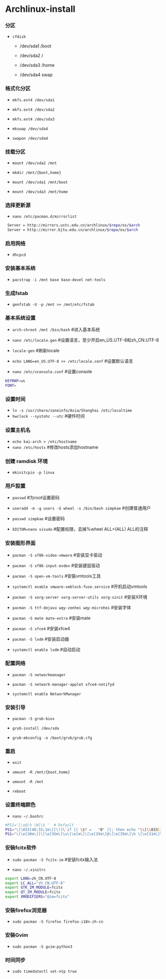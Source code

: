 # Archlinux-install

### 分区

* `cfdisk`

  * /dev/sda1   /boot

  * /dev/sda2   /

  * /dev/sda3   /home

  * /dev/sda4   swap

### 格式化分区

* `mkfs.ext4 /dev/sda1`

* `mkfs.ext4 /dev/sda2`

* `mkfs.ext4 /dev/sda3`

* `mkswap /dev/sda4`

* `swapon /dev/sda4`

### 挂载分区

* `mount /dev/sda2 /mnt`

* `mkdir /mnt/{boot,home}`

* `mount /dev/sda1 /mnt/boot`

* `mount /dev/sda3 /mnt/home`


### 选择更新源

* `nano /etc/pacman.d/mirrorlist`

 ```bash
  Server = http://mirrors.ustc.edu.cn/archlinux/$repo/os/$arch
  Server = http://mirror.bjtu.edu.cn/archlinux/$repo/os/$arch
 ```

### 启用网络

* `dhcpcd`

### 安装基本系统

* `pacstrap -i /mnt base base-devel net-tools`

### 生成fstab

* `genfstab -U -p /mnt >> /mnt/etc/fstab`

### 基本系统设置

* `arch-chroot /mnt /bin/bash`    #进入基本系统

* `nano /etc/locale.gen`    #设置语言，至少开启en_US.UTF-8和zh_CN.UTF-8

* `locale-gen`    #刷新locale

* `echo LANG=en_US.UTF-8 >> /etc/locale.conf`    #设置默认语言

* `nano /etc/vconsole.conf`    #设置console

 ```bash
 KEYMAP=us
 FONT=
 ```

### 设置时间

* `ln -s /usr/share/zoneinfo/Asia/Shanghai /etc/localtime`
* `hwclock --systohc --utc`    #硬件时间

### 设置主机名

* `echo kai-arch > /etc/hostname`
* `nano /etc/hosts`    #修改hosts添加hostname

### 创建 ramdisk 环境

* `mkinitcpio -p linux`

### 用戶設置

* `passwd`    #为root设置密码

* `useradd -m -g users -G wheel -s /bin/bash simpkae`    #创建普通用户

* `passwd simpkae`    #设置密码

* `EDITOR=nano visudo`    #配置权限，去掉%wheel ALL=(ALL) ALL的注释

### 安装图形界面

* `pacman -S xf86-video-vmware`    #安装显卡驱动

* `pacman -S xf86-input-evdev`    #安装键鼠驱动

* `pacman -S open-vm-tools`    #安裝vmtools工具

* `systemctl enable vmware-vmblock-fuse.service`    #开机启动vmtools

* `pacman -S xorg-server xorg-server-utils xorg-xinit`    #安装X环境

* `pacman -S ttf-dejavu wqy-zenhei wqy-microhei`    #安装字体

* `pacman -S mate mate-extra`    #安装mate

* `pacman -S xfce4`    #安装xfce4

* `pacman -S lxdm`    #安装启动器

* `systemctl enable lxdm`    #自动启动

### 配置网络

* `pacman -S networkmanager`

* `pacman -S network-manager-applet xfce4-notifyd`

* `systemctl enable NetworkManager`

### 安装引导

* `pacman -S grub-bios`

* `grub-install /dev/sda`

* `grub-mkconfig -o /boot/grub/grub.cfg`

### 重启

* `exit`

* `umount -R /mnt/{boot,home}`

* `umount -R /mnt`

* `reboot`

### 设置终端颜色

* `nano ~/.bashrc`

 ```bash
 #PS1='[\u@\h \W]\$ '  # Default
 PS1="\[\033[40;33;1m\][\!]\`if [[ \$? =   "0" ]]; then echo "\\[\\033[32m\\]"; else echo   "\\[\\033[31m\\]"; fi\`[\u@\h: \`if [[ `pwd|wc -c|tr -d "   "` > 18 ]]; then echo "\\W"; else echo "\\w";   fi\`]\\$\[\033[0m\] "; echo -ne "\033]0;`hostname -s`:`pwd`\007"
 PS1="\[\e[30m\][\[\e[35m\]\u\[\e[m\]\[\e[35m\]@\[\e[35m\]\h \[\e[31m\]\w\[\e[30m\]]\[\e[31m\]$\[\e[m\] "
 ```

### 安裝fcitx软件

* `sudo pacman -S fcitx-im`    #安装fcitx输入法

* `nano ~/.xinitrc`

 ```bash
 export LANG=zh_CN.UTF-8
 export LC_ALL="zh_CN.UTF-8"
 export GTK_IM_MODULE=fcitx
 export QT_IM_MODULE=fcitx
 export XMODIFIERS="@im=fcitx"
 ```

### 安裝firefox浏览器

* `sudo pacman -S firefox firefox-i18n-zh-cn`

### 安裝Gvim

* `sudo pacman -S gvim-python3`

### 时间同步

* `sudo timedatectl set-ntp true`
